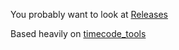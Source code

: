 You probably want to look at [Releases](https://github.com/mhankowsky/TC_Creator/releases/tag/v.0.0.1) 


Based heavily on [timecode_tools](https://github.com/jeffmikels/timecode_tools)
